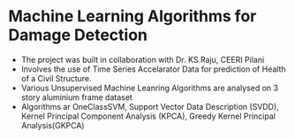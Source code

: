 # Machine Learning Algorithms for Damage Detection
* The project was built in collaboration with Dr. KS Raju, CEERI Pilani
* Involves the use of Time Series Accelarator Data for prediction of Health of a Civil Structure.
* Various Unsupervised Machine Leanring Algorithms are analysed on 3 story aluminium frame dataset
* Algorithms ar OneClassSVM, Support Vector Data Description (SVDD), Kernel Principal Component Analysis (KPCA), Greedy Kernel Principal Analysis(GKPCA)
